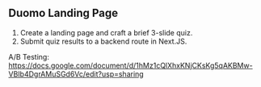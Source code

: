 ## Duomo Landing Page

1. Create a landing page and craft a brief 3-slide quiz.
2. Submit quiz results to a backend route in Next.JS.

A/B Testing:
https://docs.google.com/document/d/1hMz1cQlXhxKNjCKsKg5qAKBMw-VBIb4DgrAMuSGd6Vc/edit?usp=sharing